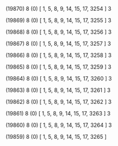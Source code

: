 (19870) 8 (0) [ 1, 5, 8, 9, 14, 15, 17, 3254 ] 3 


(19869) 8 (0) [ 1, 5, 8, 9, 14, 15, 17, 3255 ] 3 


(19868) 8 (0) [ 1, 5, 8, 9, 14, 15, 17, 3256 ] 3 


(19867) 8 (0) [ 1, 5, 8, 9, 14, 15, 17, 3257 ] 3 


(19866) 8 (0) [ 1, 5, 8, 9, 14, 15, 17, 3258 ] 3 


(19865) 8 (0) [ 1, 5, 8, 9, 14, 15, 17, 3259 ] 3 


(19864) 8 (0) [ 1, 5, 8, 9, 14, 15, 17, 3260 ] 3 


(19863) 8 (0) [ 1, 5, 8, 9, 14, 15, 17, 3261 ] 3 


(19862) 8 (0) [ 1, 5, 8, 9, 14, 15, 17, 3262 ] 3 


(19861) 8 (0) [ 1, 5, 8, 9, 14, 15, 17, 3263 ] 3 


(19860) 8 (0) [ 1, 5, 8, 9, 14, 15, 17, 3264 ] 3 


(19859) 8 (0) [ 1, 5, 8, 9, 14, 15, 17, 3265 ]  

